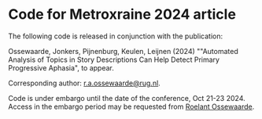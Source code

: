 # Code for Metroxraine 2024 article
The following code is released in conjunction with the publication:

Ossewaarde, Jonkers, Pijnenburg, Keulen, Leijnen (2024) ""Automated Analysis of Topics in Story Descriptions Can Help Detect Primary Progressive Aphasia", to appear. 

Corresponding author: r.a.ossewaarde@rug.nl.

Code is under embargo until the date of the conference, Oct 21-23 2024. Access in the embargo period may be requested from [Roelant Ossewaarde](mailto:r.a.ossewaarde@rug.nl).
